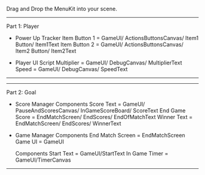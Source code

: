 Drag and Drop the MenuKit into your scene. 

------------------
Part 1: Player 
- Power Up Tracker
    Item Button 1 = GameUI/ ActionsButtonsCanvas/ Item1 Button/ Item1Text
    Item Button 2 = GameUI/ ActionsButtonsCanvas/ Item2 Button/ Item2Text

- Player UI Script
    Multiplier = GameUI/ DebugCanvas/ MultiplierText
    Speed = GameUI/ DebugCanvas/ SpeedText
------------------

------------------
Part 2: Goal 
- Score Manager 
    <Text> Components
    Score Text = GameUI/ PauseAndScoresCanvas/ InGameScoreBoard/ ScoreText
    End Game Score = EndMatchScreen/ EndScores/ EndOfMatchText
    Winner Text = EndMatchScreen/ EndScores/ WinnerText

- Game Manager 
    <GameOjbect> Components
    End Match Screen = EndMatchScreen
    Game UI = GameUI

    <Text> Components
    Start Text = GameUI/StartText
    In Game Timer = GameUI/TimerCanvas
------------------
